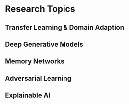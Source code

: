 # Research Topics
## Transfer Learning & Domain Adaption
## Deep Generative Models
## Memory Networks
## Adversarial Learning
## Explainable AI
